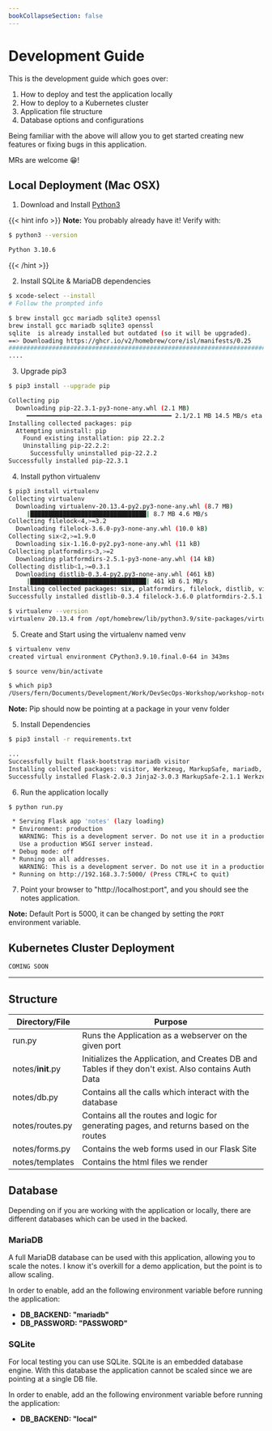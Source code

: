 ```yaml
---
bookCollapseSection: false
---
```


# Development Guide

This is the development guide which goes over:

1. How to deploy and test the application locally
2. How to deploy to a Kubernetes cluster
3. Application file structure
4. Database options and configurations  

Being familiar with the above will allow you to get started
creating new features or fixing bugs in this application.

MRs are welcome 😁!

## Local Deployment (Mac OSX)

1. Download and Install [Python3](https://www.python.org/downloads/)  

{{< hint info >}}
**Note:** You probably already have it! Verify with:
```bash
$ python3 --version

Python 3.10.6
```
{{< /hint >}}

2. Install SQLite & MariaDB dependencies

```bash
$ xcode-select --install
# Follow the prompted info

$ brew install gcc mariadb sqlite3 openssl
brew install gcc mariadb sqlite3 openssl
sqlite  is already installed but outdated (so it will be upgraded).
==> Downloading https://ghcr.io/v2/homebrew/core/isl/manifests/0.25
######################################################################## 100.0%
....
```

3. Upgrade pip3

```bash
$ pip3 install --upgrade pip

Collecting pip
  Downloading pip-22.3.1-py3-none-any.whl (2.1 MB)
     ━━━━━━━━━━━━━━━━━━━━━━━━━━━━━━━━━━━━━━━━ 2.1/2.1 MB 14.5 MB/s eta 0:00:00
Installing collected packages: pip
  Attempting uninstall: pip
    Found existing installation: pip 22.2.2
    Uninstalling pip-22.2.2:
      Successfully uninstalled pip-22.2.2
Successfully installed pip-22.3.1
```

4. Install python virtualenv

```bash
$ pip3 install virtualenv
Collecting virtualenv
  Downloading virtualenv-20.13.4-py2.py3-none-any.whl (8.7 MB)
     |████████████████████████████████| 8.7 MB 4.6 MB/s
Collecting filelock<4,>=3.2
  Downloading filelock-3.6.0-py3-none-any.whl (10.0 kB)
Collecting six<2,>=1.9.0
  Downloading six-1.16.0-py2.py3-none-any.whl (11 kB)
Collecting platformdirs<3,>=2
  Downloading platformdirs-2.5.1-py3-none-any.whl (14 kB)
Collecting distlib<1,>=0.3.1
  Downloading distlib-0.3.4-py2.py3-none-any.whl (461 kB)
     |████████████████████████████████| 461 kB 6.1 MB/s
Installing collected packages: six, platformdirs, filelock, distlib, virtualenv
Successfully installed distlib-0.3.4 filelock-3.6.0 platformdirs-2.5.1 six-1.16.0 virtualenv-20.13.4

$ virtualenv --version
virtualenv 20.13.4 from /opt/homebrew/lib/python3.9/site-packages/virtualenv/__init__.py
```

5. Create and Start using the virtualenv named venv

```bash
$ virtualenv venv
created virtual environment CPython3.9.10.final.0-64 in 343ms

$ source venv/bin/activate

$ which pip3
/Users/fern/Documents/Development/Work/DevSecOps-Workshop/workshop-notes/venv/bin/pip
```

**Note:** Pip should now be pointing at a package in your venv folder

5. Install Dependencies

```bash
$ pip3 install -r requirements.txt

...
Successfully built flask-bootstrap mariadb visitor
Installing collected packages: visitor, Werkzeug, MarkupSafe, mariadb, itsdangerous, dominate, click, wtforms, Jinja2, Flask, flask_wtf, flask_httpauth, flask-bootstrap
Successfully installed Flask-2.0.3 Jinja2-3.0.3 MarkupSafe-2.1.1 Werkzeug-2.0.3 click-8.0.4 dominate-2.6.0 flask-bootstrap-3.3.7.1 flask_httpauth-4.5.0 flask_wtf-1.0.0 itsdangerous-2.1.1 mariadb-1.0.10 visitor-0.1.3 wtforms-3.0.1
```

6. Run the application locally

```bash
$ python run.py

 * Serving Flask app 'notes' (lazy loading)
 * Environment: production
   WARNING: This is a development server. Do not use it in a production deployment.
   Use a production WSGI server instead.
 * Debug mode: off
 * Running on all addresses.
   WARNING: This is a development server. Do not use it in a production deployment.
 * Running on http://192.168.3.7:5000/ (Press CTRL+C to quit)
```

7. Point your browser to "http://localhost:port", and you should see the notes
application.  

**Note:** Default Port is 5000, it can be changed by setting the `PORT` environment variable.

## Kubernetes Cluster Deployment

`COMING SOON`

---

## Structure

| Directory/File | Purpose |
| -------------- | ------- |
| run.py         | Runs the Application as a webserver on the given port |
| notes/__init__.py | Initializes the Application, and Creates DB and Tables if they don't exist. Also contains Auth Data |
| notes/db.py | Contains all the calls which interact with the database |
| notes/routes.py | Contains all the routes and logic for generating pages, and returns based on the routes |
| notes/forms.py | Contains the web forms used in our Flask Site |
| notes/templates | Contains the html files we render |

## Database

Depending on if you are working with the application or locally, there are different
databases which can be used in the backed.

### MariaDB

A full MariaDB database can be used with this application,
allowing you to scale the notes. I know it's overkill for a
demo application, but the point is to allow scaling.

In order to enable, add an the following environment variable
before running the application:

- **DB_BACKEND: "mariadb"**
- **DB_PASSWORD: "PASSWORD"**

### SQLite

For local testing you can use SQLite. SQLite is an embedded database engine.
With this database the application cannot be scaled since we are pointing at a single DB file.

In order to enable, add an the following environment variable
before running the application:

- **DB_BACKEND: "local"**
